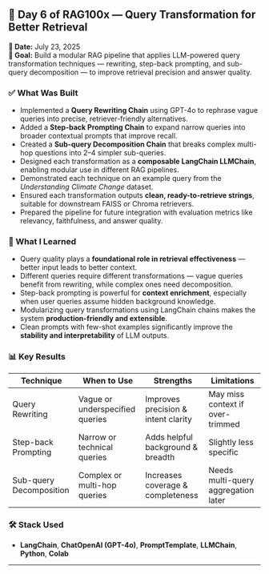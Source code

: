 ## 🚀 Day 6 of RAG100x — Query Transformation for Better Retrieval

**📅 Date:** July 23, 2025  
**🎯 Goal:** Build a modular RAG pipeline that applies LLM-powered query transformation techniques — rewriting, step-back prompting, and sub-query decomposition — to improve retrieval precision and answer quality.

### ✅ What Was Built

- Implemented a **Query Rewriting Chain** using GPT-4o to rephrase vague queries into precise, retriever-friendly alternatives.  
- Added a **Step-back Prompting Chain** to expand narrow queries into broader contextual prompts that improve recall.  
- Created a **Sub-query Decomposition Chain** that breaks complex multi-hop questions into 2–4 simpler sub-queries.  
- Designed each transformation as a **composable LangChain LLMChain**, enabling modular use in different RAG pipelines.  
- Demonstrated each technique on an example query from the *Understanding Climate Change* dataset.  
- Ensured each transformation outputs **clean, ready-to-retrieve strings**, suitable for downstream FAISS or Chroma retrievers.  
- Prepared the pipeline for future integration with evaluation metrics like relevancy, faithfulness, and answer quality.

### 🧠 What I Learned

- Query quality plays a **foundational role in retrieval effectiveness** — better input leads to better context.  
- Different queries require different transformations — vague queries benefit from rewriting, while complex ones need decomposition.  
- Step-back prompting is powerful for **context enrichment**, especially when user queries assume hidden background knowledge.  
- Modularizing query transformations using LangChain chains makes the system **production-friendly and extensible**.  
- Clean prompts with few-shot examples significantly improve the **stability and interpretability** of LLM outputs.

### 📊 Key Results

| Technique                | When to Use                             | Strengths                              | Limitations                            |
|--------------------------|------------------------------------------|----------------------------------------|----------------------------------------|
| Query Rewriting          | Vague or underspecified queries          | Improves precision & intent clarity    | May miss context if over-trimmed       |
| Step-back Prompting      | Narrow or technical queries              | Adds helpful background & breadth      | Slightly less specific                 |
| Sub-query Decomposition  | Complex or multi-hop queries             | Increases coverage & completeness      | Needs multi-query aggregation later    |

### 🛠️ Stack Used

- **LangChain**, **ChatOpenAI (GPT-4o)**, **PromptTemplate**, **LLMChain**, **Python**, **Colab**

---
